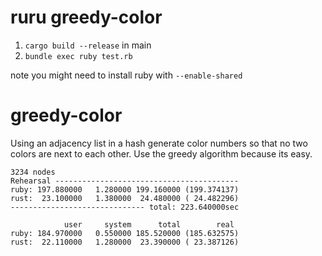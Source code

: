 # ruru greedy-color

1. `cargo build --release` in main
2. `bundle exec ruby test.rb`

note you might need to install ruby with `--enable-shared`

# greedy-color

Using an adjacency list in a hash generate color numbers so that no two
colors are next to each other. Use the greedy algorithm because its easy.

```
3234 nodes
Rehearsal -----------------------------------------
ruby: 197.880000   1.280000 199.160000 (199.374137)
rust:  23.100000   1.380000  24.480000 ( 24.482296)
------------------------------ total: 223.640000sec

            user     system      total        real
ruby: 184.970000   0.550000 185.520000 (185.632575)
rust:  22.110000   1.280000  23.390000 ( 23.387126)
```
